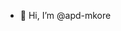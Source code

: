 - 👋 Hi, I’m @apd-mkore

<!---
apd-mkore/apd-mkore is a ✨ special ✨ repository because its `README.md` (this file) appears on your GitHub profile.
You can click the Preview link to take a look at your changes.
--->

